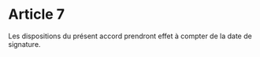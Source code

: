 # Article 7

Les dispositions du présent accord prendront effet à compter de la date de signature.

  
